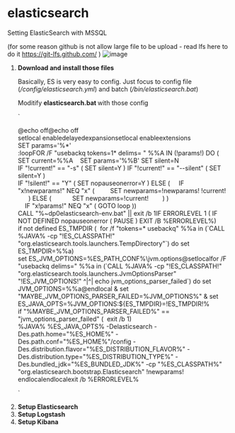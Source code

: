 # elasticsearch
Setting ElasticSearch with MSSQL

(for some reason github is not allow large file to be upload - read lfs here to do it https://git-lfs.github.com/ )
![image](https://user-images.githubusercontent.com/36264533/73153163-49fa3e00-4105-11ea-9e3b-15d58962e51b.png)

<ol>
<li><strong>Download and install those files</strong>
    <p>Basically, ES is very easy to config. Just focus to config file (<em>/config/elasticsearch.yml</em>) and batch (<em>/bin/elasticsearch.bat</em>)&nbsp;</p>
  <p>Moditify <strong>elasticsearch.bat&nbsp;</strong>with those config</p>
  <p>`
  <p>@echo off@echo off<br />setlocal enabledelayedexpansionsetlocal enableextensions<br />SET params='%*'<br />:loopFOR /F "usebackq tokens=1* delims= " %%A IN (!params!) DO (&nbsp; &nbsp; SET current=%%A&nbsp; &nbsp; SET params='%%B' SET silent=N<br /> IF "!current!" == "-s" ( SET silent=Y ) IF "!current!" == "--silent" ( SET silent=Y )<br /> IF "!silent!" == "Y" ( SET nopauseonerror=Y ) ELSE ( &nbsp; &nbsp; IF "x!newparams!" NEQ "x" ( &nbsp; &nbsp; &nbsp; &nbsp; SET newparams=!newparams! !current!&nbsp; &nbsp; &nbsp; &nbsp; ) ELSE (&nbsp; &nbsp; &nbsp; &nbsp; &nbsp; &nbsp; SET newparams=!current!&nbsp; &nbsp; &nbsp; &nbsp; ) )<br />&nbsp; &nbsp; IF "x!params!" NEQ "x" ( GOTO loop ))<br />CALL "%~dp0elasticsearch-env.bat" || exit /b 1IF ERRORLEVEL 1 ( IF NOT DEFINED nopauseonerror ( PAUSE ) EXIT /B %ERRORLEVEL%)<br />if not defined ES_TMPDIR (&nbsp; for /f "tokens=* usebackq" %%a in (`CALL %JAVA% -cp "!ES_CLASSPATH!" "org.elasticsearch.tools.launchers.TempDirectory"`) do set&nbsp; ES_TMPDIR=%%a)<br />set ES_JVM_OPTIONS=%ES_PATH_CONF%\jvm.options@setlocalfor /F "usebackq delims=" %%a in (`CALL %JAVA% -cp "!ES_CLASSPATH!" "org.elasticsearch.tools.launchers.JvmOptionsParser" "!ES_JVM_OPTIONS!" ^|^| echo jvm_options_parser_failed`) do set JVM_OPTIONS=%%a@endlocal &amp; set "MAYBE_JVM_OPTIONS_PARSER_FAILED=%JVM_OPTIONS%" &amp; set ES_JAVA_OPTS=%JVM_OPTIONS:${ES_TMPDIR}=!ES_TMPDIR!%<br />if "%MAYBE_JVM_OPTIONS_PARSER_FAILED%" == "jvm_options_parser_failed" (&nbsp; exit /b 1)<br />%JAVA% %ES_JAVA_OPTS% -Delasticsearch -Des.path.home="%ES_HOME%" -Des.path.conf="%ES_HOME%"/config -Des.distribution.flavor="%ES_DISTRIBUTION_FLAVOR%" -Des.distribution.type="%ES_DISTRIBUTION_TYPE%" -Des.bundled_jdk="%ES_BUNDLED_JDK%" -cp "%ES_CLASSPATH%" "org.elasticsearch.bootstrap.Elasticsearch" !newparams!<br />endlocalendlocalexit /b %ERRORLEVEL%</p>
  `</p> 
</li>
<li><strong>Setup Elasticsearch</strong></li>
<li><strong>Setup Logstash</strong></li>
<li><strong>Setup Kibana</strong></li>
</ol>
